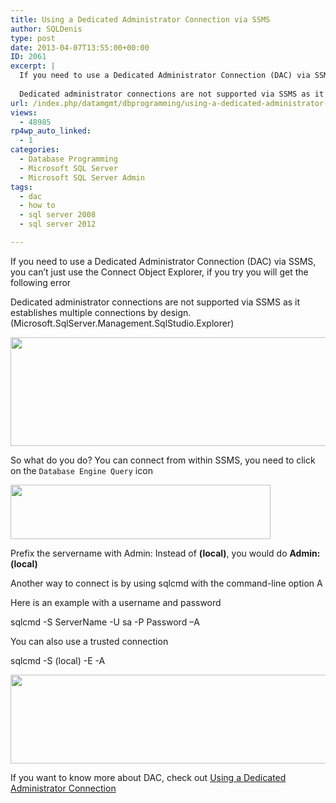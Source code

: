 ```yaml
---
title: Using a Dedicated Administrator Connection via SSMS
author: SQLDenis
type: post
date: 2013-04-07T13:55:00+00:00
ID: 2061
excerpt: |
  If you need to use a Dedicated Administrator Connection (DAC) via SSMS, you can't just use the Connect Object Explorer, if you try you will get the following error
  
  Dedicated administrator connections are not supported via SSMS as it establishes multi&hellip;
url: /index.php/datamgmt/dbprogramming/using-a-dedicated-administrator-connection/
views:
  - 48985
rp4wp_auto_linked:
  - 1
categories:
  - Database Programming
  - Microsoft SQL Server
  - Microsoft SQL Server Admin
tags:
  - dac
  - how to
  - sql server 2008
  - sql server 2012

---
```

If you need to use a Dedicated Administrator Connection (DAC) via SSMS, you can&#8217;t just use the Connect Object Explorer, if you try you will get the following error

Dedicated administrator connections are not supported via SSMS as it establishes multiple connections by design. (Microsoft.SqlServer.Management.SqlStudio.Explorer)

<div class="image_block">
  <a href="/wp-content/uploads/blogs/DataMgmt/Denis/SQL2013/Dac.PNG?mtime=1365341742"><img alt="" src="/wp-content/uploads/blogs/DataMgmt/Denis/SQL2013/Dac.PNG?mtime=1365341742" width="619" height="174" /></a>
</div>

So what do you do? You can connect from within SSMS, you need to click on the `Database Engine Query` icon

<div class="image_block">
  <a href="/wp-content/uploads/blogs/DataMgmt/Denis/SQL2013/Dac2.PNG?mtime=1365342094"><img alt="" src="/wp-content/uploads/blogs/DataMgmt/Denis/SQL2013/Dac2.PNG?mtime=1365342094" width="416" height="87" /></a>
</div>

Prefix the servername with Admin: Instead of **(local)**, you would do **Admin:(local)**

Another way to connect is by using sqlcmd with the command-line option A
  
Here is an example with a username and password

sqlcmd -S ServerName -U sa -P Password –A

You can also use a trusted connection

sqlcmd -S (local) -E -A

<div class="image_block">
  <a href="/wp-content/uploads/blogs/DataMgmt/Denis/SQL2013/dac3.PNG?mtime=1365343123"><img alt="" src="/wp-content/uploads/blogs/DataMgmt/Denis/SQL2013/dac3.PNG?mtime=1365343123" width="671" height="142" /></a>
</div>

If you want to know more about DAC, check out [Using a Dedicated Administrator Connection][1]

 [1]: http://msdn.microsoft.com/en-us/library/ms189595(v=sql.110).aspx